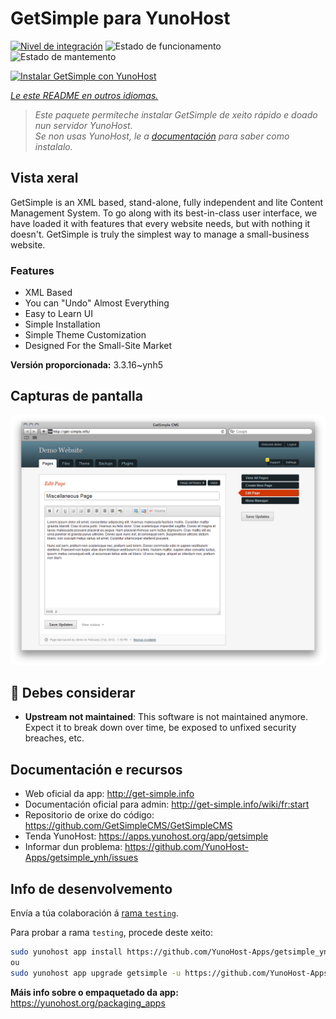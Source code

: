 <!--
NOTA: Este README foi creado automáticamente por <https://github.com/YunoHost/apps/tree/master/tools/readme_generator>
NON debe editarse manualmente.
-->

# GetSimple para YunoHost

[![Nivel de integración](https://dash.yunohost.org/integration/getsimple.svg)](https://ci-apps.yunohost.org/ci/apps/getsimple/) ![Estado de funcionamento](https://ci-apps.yunohost.org/ci/badges/getsimple.status.svg) ![Estado de mantemento](https://ci-apps.yunohost.org/ci/badges/getsimple.maintain.svg)

[![Instalar GetSimple con YunoHost](https://install-app.yunohost.org/install-with-yunohost.svg)](https://install-app.yunohost.org/?app=getsimple)

*[Le este README en outros idiomas.](./ALL_README.md)*

> *Este paquete permíteche instalar GetSimple de xeito rápido e doado nun servidor YunoHost.*  
> *Se non usas YunoHost, le a [documentación](https://yunohost.org/install) para saber como instalalo.*

## Vista xeral

GetSimple is an XML based, stand-alone, fully independent and lite Content Management System. To go along with its best-in-class user interface, we have loaded it with features that every website needs, but with nothing it doesn't. GetSimple is truly the simplest way to manage a small-business website.

### Features

- XML Based
- You can "Undo" Almost Everything
- Easy to Learn UI
- Simple Installation
- Simple Theme Customization
- Designed For the Small-Site Market

**Versión proporcionada:** 3.3.16~ynh5

## Capturas de pantalla

![Captura de pantalla de GetSimple](./doc/screenshots/screenshot_editpage.png)

## :red_circle: Debes considerar

- **Upstream not maintained**: This software is not maintained anymore. Expect it to break down over time, be exposed to unfixed security breaches, etc.

## Documentación e recursos

- Web oficial da app: <http://get-simple.info>
- Documentación oficial para admin: <http://get-simple.info/wiki/fr:start>
- Repositorio de orixe do código: <https://github.com/GetSimpleCMS/GetSimpleCMS>
- Tenda YunoHost: <https://apps.yunohost.org/app/getsimple>
- Informar dun problema: <https://github.com/YunoHost-Apps/getsimple_ynh/issues>

## Info de desenvolvemento

Envía a túa colaboración á [rama `testing`](https://github.com/YunoHost-Apps/getsimple_ynh/tree/testing).

Para probar a rama `testing`, procede deste xeito:

```bash
sudo yunohost app install https://github.com/YunoHost-Apps/getsimple_ynh/tree/testing --debug
ou
sudo yunohost app upgrade getsimple -u https://github.com/YunoHost-Apps/getsimple_ynh/tree/testing --debug
```

**Máis info sobre o empaquetado da app:** <https://yunohost.org/packaging_apps>
